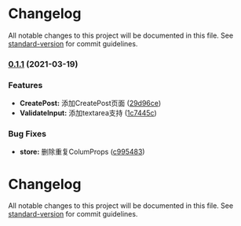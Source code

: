 # Changelog

All notable changes to this project will be documented in this file. See [standard-version](https://github.com/conventional-changelog/standard-version) for commit guidelines.

### [0.1.1](https://github.com/776A0A/zh/compare/v0.1.0...v0.1.1) (2021-03-19)


### Features

* **CreatePost:** 添加CreatePost页面 ([29d96ce](https://github.com/776A0A/zh/commit/29d96ce449c7b99bf7c465bacc93d7d92d5b83e9))
* **ValidateInput:** 添加textarea支持 ([1c7445c](https://github.com/776A0A/zh/commit/1c7445c695dd586d47cabbbe54d1dd411c73ad7d))


### Bug Fixes

* **store:** 删除重复ColumProps ([c995483](https://github.com/776A0A/zh/commit/c995483b2e73a82837ddd7f41061c1473fce29e4))

# Changelog

All notable changes to this project will be documented in this file. See [standard-version](https://github.com/conventional-changelog/standard-version) for commit guidelines.
